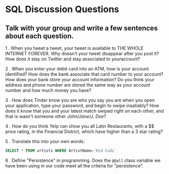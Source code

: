 # SQL Discussion Questions

## Talk with your group and write a few sentences about each question.

1 . When you tweet a tweet, your tweet is available to THE WHOLE INTERNET
FOREVER. Why doesn't your tweet disappear after you post it? How does it stay on
Twitter and stay associated to ​_your_​ account?

2 . When you enter your debit card into an ATM, how is your account identified?
How does the bank associate that card number to your account? How does your bank
store your account information? Do you think your address and phone number are
stored the same way as your account number and how much money you have?

 3 . How does Tinder know you are who you say you are when you open your
 application, type your password, and begin to swipe insatiably? How does it
 know that you and your latest match swiped right on each other, and that is
 wasn't someone other _John/Jane/J. Doe_?

4 . How do you think Yelp can show you all Latin Restaurants, with a $$ price
rating, in the Financial District, which have higher than a 3 star rating?

5 . Translate this into your own words:

```sql
SELECT * FROM artists WHERE ArtistName='Kid Cudi'
```

6 . Define "Persistence" in programming. Does the `@@all` class variable we have
   been using in our code meet all the criteria for "persistence".
